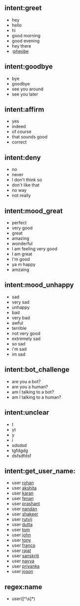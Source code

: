 ## intent:greet
- hey
- hello
- hi
- good morning
- good evening
- hey there
- :[pheobe](name)

## intent:goodbye
- bye
- goodbye
- see you around
- see you later

## intent:affirm
- yes
- indeed
- of course
- that sounds good
- correct

## intent:deny
- no
- never
- I don't think so
- don't like that
- no way
- not really

## intent:mood_great
- perfect
- very good
- great
- amazing
- wonderful
- I am feeling very good
- I am great
- I'm good
- ya m happy
- amzaing

## intent:mood_unhappy
- sad
- very sad
- unhappy
- bad
- very bad
- awful
- terrible
- not very good
- extremely sad
- so sad
- i'm sad
- im sad

## intent:bot_challenge
- are you a bot?
- are you a human?
- am I talking to a bot?
- am I talking to a human?

## intent:unclear
- t
- yt
- y
- i
- sdsdsd
- tgfdgdg
- dsfsdfdsf

## intent:get_user_name:
- user [rohan](name)
- user [akshita](name)
- user [karan](name)
- user [fenan](name)
- user [prashant](name)
- user [nandan](name)
- user [shakeer](name)
- user [rutvij](name)
- user [dutta](name)
- user [tom](name)
- user [john](name)
- user [tony](name)
- user [franco](name)
- user [rajat](name)
- user [sanskriti](name)
- user [navya](name)
- user [priyanka](name)
- user [joson](name)

## regex:name
- user([^\\s]*)
